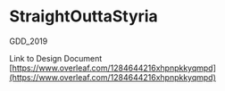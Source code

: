 # StraightOuttaStyria
GDD_2019

Link to Design Document
[https://www.overleaf.com/1284644216xhpnpkkyqmpd](https://www.overleaf.com/1284644216xhpnpkkyqmpd)

